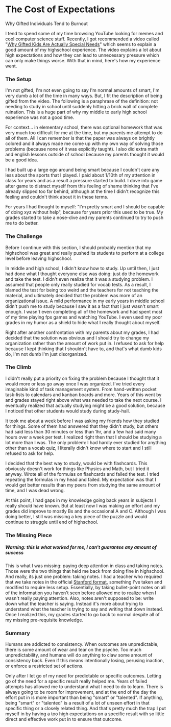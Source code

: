 # The Cost of Expectations

Why Gifted Individuals Tend to Burnout

I tend to spend some of my time browsing YouTube looking for memes and cool computer science stuff. Recently, I got recommended a video called "[Why Gifted Kids Are Actually Special Needs](https://www.youtube.com/watch?v=QUjYy4Ksy1E)" which seems to explain a good amount of my highschool experience. The video explains a lot about high expectations and how they can lead to unnecessary pressure which can only make things worse. With that in mind, here's how my experience went.

### The Setup

I'm not gifted, I'm not even going to say I'm normal amounts of smart, I'm very dumb a lot of the time in many ways. But, I fit the description of being gifted from the video. The following is a paraphrase of the definition: not needing to study in school until suddenly hitting a brick wall of complete ruination. This is a huge part of why my middle to early high school experience was not a good time.

For context... in elementary school, there was optional homework that was very much too difficult for me at the time, but my parents me attempt to do all of them. All I can remember is that the paper was always on brightly colored and it always made me come up with my own way of solving those problems (because none of it was explicitly taught). I also did extra math and english lessons outside of school because my parents thought it would be a good idea.

I had built up a large ego around being smart because I couldn't care any less about the sports that I played. I paid about 1/10th of my attention in class for years and as a result a pressure started to build. I dove into game after game to distract myself from this feeling of shame thinking that I've already slipped too far behind, although at the time I didn't recognize this feeling and couldn't think about it in these terms.

For years I had thought to myself: "I'm pretty smart and I should be capable of doing xyz without help", because for years prior this used to be true. My grades started to take a nose-dive and my parents continued to try to push me to do better.

### The Challenge

Before I continue with this section, I should probably mention that my highschool was great and really pushed its students to perform at a college level before leaving highschool.

In middle and high school, I didn't know how to study. Up until then, I just had done what I thought everyone else was doing: just do the homework and take the test. I didn't even realize that it was a studying problem. I assumed that people only really studied for vocab tests. As a result, I blamed the test for being too weird and the teachers for not teaching the material, and ultimately decided that the problem was more of an organizational issue. A mild performance in my early years in middle school didn't push me to study because I saw it as a fact that I just wasn't smart enough. I wasn't even completing all of the homework and had spent most of my time playing fps games and watching YouTube. I even used my poor grades in my humor as a shield to hide what I really thought about myself.

Right after another confrontation with my parents about my grades, I had decided that the solution was obvious and I should try to change my organization rather than the amount of work put in. I refused to ask for help because I kept thinking that I shouldn't have to, and that's what dumb kids do, I'm not dumb I'm just disorganized.

### The Climb

I didn't really put a priority on fixing the problem because I thought that it would more or less go away once I was organized. I've tried every imaginable kind of task management system. From hand-written pocket task-lists to calendars and kanban boards and more. Years of this went by and grades stayed right above what was needed to take the next course. I eventually realized that actually studying might be a good solution, because I noticed that other students would study during study-hall.

It took me about a week before I was asking my friends how they studied for things. Some of them had answered that they didn't study, but others had said less than 30 minutes or less than 1hr, and a few had said many hours over a week per test. I realized right then that I should be studying a lot more than I was. The only problem: I had hardly ever studied for anything other than a vocab quiz, I literally didn't know where to start and I still refused to ask for help.

I decided that the best way to study, would be with flashcards. This obviously doesn't work for things like Physics and Math, but I tried it anyway. Wrote all of the formulas on flashcards and failed the test. I tried repeating the formulas in my head and failed. My expectation was that I would get better results than my peers from studying the same amount of time, and I was dead wrong.

At this point, I had gaps in my knowledge going back years in subjects I really should have known. But at least now I was making an effort and my grades did improve to mostly Bs and the occasional A and C. Although I was doing better, I still was missing a key piece of the puzzle and would continue to struggle until end of highschool.

### The Missing Piece

##### Warning: this is what worked for me, I can't guarantee any amount of success

This is what I was missing: paying deep attention in class and taking notes. Those were the two things that held me back from doing fine in highschool. And really, its just one problem: taking notes. I had a teacher who required that we take notes in the official [Stanford format](https://studentlearning.stanford.edu/academic-skills/tips-and-tools/note-taking), something I've taken and modified to require less setup. Essentially, by taking bullet-point notes on all of the information you haven't seen before allowed me to realize when I wasn't really paying attention. Also, notes aren't supposed to be: write down what the teacher is saying. Instead it's more about trying to understand what the teacher is trying to say and writing that down instead. Once I realized this, my grades started to go back to normal despite all of my missing pre-requisite knowledge.

### Summary

Humans are addicted to consistency. When outcomes are unpredictable, there is some amount of wear and tear on the psyche. Too much unpredictability, and humans will do anything to claw some amount of consistency back. Even if this means intentionally losing, perusing inaction, or enforce a restricted set of actions.

Only after I let go of my need for predictable or specific outcomes. Letting go of the need for a specific result really helped me. Years of failed attempts has allowed me to understand what I need to do to learn. There is always going to be room for improvement, and at the end of the day the effort put in is more important than being "smart" or "talented". If anything, being "smart" or "talented" is a result of a lot of unseen effort in that specific thing or a closely related thing. And that's pretty much the trap I put myself in by having a too high expectations on a specific result with so little direct and effective work put in to ensure that outcome.

